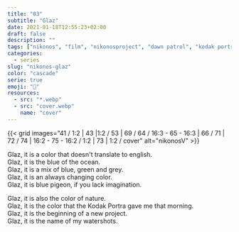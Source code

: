```yaml
---
title: "03"
subtitle: "Glaz"
date: 2021-01-18T12:55:23+02:00
draft: false
description: ""
tags: ["nikonos", "film", "nikonosproject", "dawn patrol", "kodak portra"]
categories:
  - series
slug: "nikonos-glaz"
color: "cascade"
serie: true
emoji: "🌊"
resources:
  - src: "*.webp"
  - src: "cover.webp"
    name: "cover"
---
```


{{< grid images="41 / 1:2 | 43 |1:2 / 53 | 69 / 64 / 16:3 - 65 - 16:3 | 66 / 71 | 72 / 74 | 16:2 - 75 - 16:2 / 1:2 | 73 | 1:2 / cover" alt="nikonosV" >}}

Glaz, it is a color that doesn't translate to english.  
Glaz, it is the blue of the ocean.  
Glaz, it is a mix of blue, green and grey.  
Glaz, it is an always changing color.  
Glaz, it is blue pigeon, if you lack imagination.  

Glaz, it is also the color of nature.  
Glaz, it is the color that the Kodak Portra gave me that morning.  
Glaz, it is the beginning of a new project.  
Glaz, it is the name of my watershots.  
